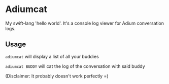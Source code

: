 Adiumcat
========

My swift-lang 'hello world'. It's a console log viewer for Adium conversation logs.

Usage
-----

```adiumcat``` will display a list of all your buddies

```adiumcat BUDDY``` will cat the log of the conversation with said buddy


(Disclaimer: It probably doesn't work perfectly =)
